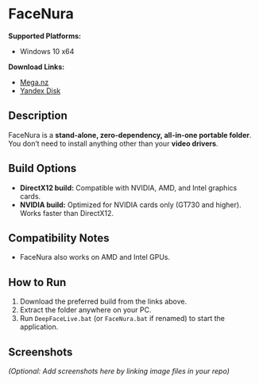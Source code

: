 # FaceNura

**Supported Platforms:**  
- Windows 10 x64  

**Download Links:**  
- [Mega.nz](https://mega.nz/folder/m10iELBK#Y0H6BflF9C4k_clYofC7yA)  
- [Yandex Disk](https://disk.yandex.ru/d/7i5XTKIKVg5UUg)  

## Description
FaceNura is a **stand-alone, zero-dependency, all-in-one portable folder**.  
You don’t need to install anything other than your **video drivers**.

## Build Options
- **DirectX12 build:** Compatible with NVIDIA, AMD, and Intel graphics cards.  
- **NVIDIA build:** Optimized for NVIDIA cards only (GT730 and higher). Works faster than DirectX12.  

## Compatibility Notes
- FaceNura also works on AMD and Intel GPUs.

## How to Run
1. Download the preferred build from the links above.  
2. Extract the folder anywhere on your PC.  
3. Run `DeepFaceLive.bat` (or `FaceNura.bat` if renamed) to start the application.  

## Screenshots
*(Optional: Add screenshots here by linking image files in your repo)*

